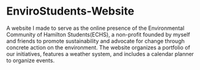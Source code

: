 # EnviroStudents-Website
A website I made to serve as the online presence of the Environmental Community of Hamilton Students(ECHS), a non-profit founded by myself and friends to promote sustainability and advocate for change through concrete action on the environment. The website organizes a portfolio of our initiatives, features a weather system, and includes a calendar planner to organize events.
